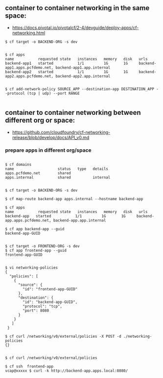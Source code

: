 


## container to container networking in the same space:
- https://docs.pivotal.io/pivotalcf/2-4/devguide/deploy-apps/cf-networking.html

```
$ cf target -o BACKEND-ORG -s dev


$ cf apps
name           requested state   instances   memory   disk   urls
backend-app1   started           1/1         1G       1G     backend-app1.apps.pcfdemo.net, backend-app1.app.internal
backend-app2   started           1/1         1G       1G     backend-app2.apps.pcfdemo.net, backend-app2.app.internal


$ cf add-network-policy SOURCE_APP --destination-app DESTINATION_APP --protocol (tcp | udp) --port RANGE


```


## container to container networking between different org or space:
- https://github.com/cloudfoundry/cf-networking-release/blob/develop/docs/API_v0.md


### prepare apps in different org/space
```

$ cf domains
name                    status   type   details
apps.pcfdemo.net        shared
apps.internal           shared          internal


$ cf target -o BACKEND-ORG -s dev

$ cf map-route backend-app apps.internal --hostname backend-app

$ cf apps
name           requested state   instances   memory   disk   urls
backend-app   started           1/1         1G       1G     backend-app.apps.pcfdemo.net, backend-app.app.internal

$ cf app backend-app --guid
backend-app-GUID


$ cf target -o FRONTEND-ORG -s dev
$ cf app frontend-app --guid
frontend-app-GUID


$ vi networking-policies
{
  "policies": [
    {
      "source": {
        "id": "frontend-app-GUID"
      },
      "destination": {
        "id": "backend-app-GUID",
        "protocol": "tcp",
        "port": 8080
      }
    }
   ]
 }

$ cf curl /networking/v0/external/policies -X POST -d ./networking-policies
{}


$ cf curl /networking/v0/external/policies

$ cf ssh  frontend-app
vcap@xxxxx $ curl -k http://backend-app.apps.local:8080/



```
